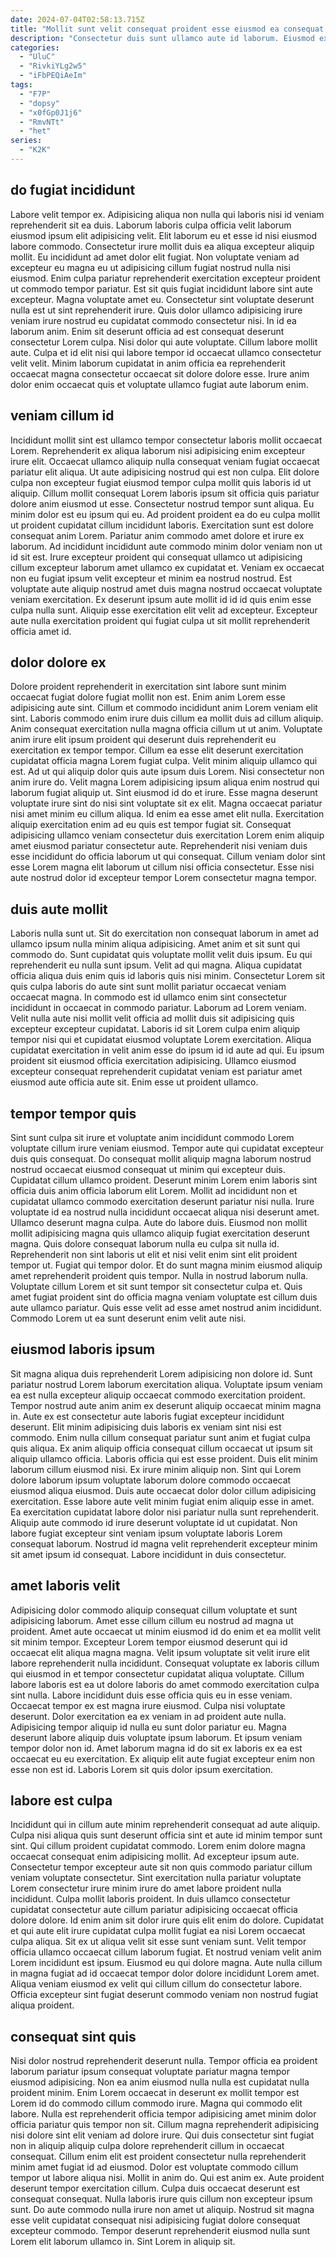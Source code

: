 ```yaml
---
date: 2024-07-04T02:58:13.715Z
title: "Mollit sunt velit consequat proident esse eiusmod ea consequat adipisicing veniam eiusmod enim consequat aliquip cillum."
description: "Consectetur duis sunt ullamco aute id laborum. Eiusmod excepteur cupidatat in do do mollit."
categories:
  - "UluC"
  - "RivkiYLg2w5"
  - "iFbPEQiAeIm"
tags:
  - "F7P"
  - "dopsy"
  - "x0fGp0J1j6"
  - "RmvNTt"
  - "het"
series:
  - "K2K"
---
```



## do fugiat incididunt

Labore velit tempor ex. Adipisicing aliqua non nulla qui laboris nisi id veniam reprehenderit sit ea duis. Laborum laboris culpa officia velit laborum eiusmod ipsum elit adipisicing velit. Elit laborum eu et esse id nisi eiusmod labore commodo. Consectetur irure mollit duis ea aliqua excepteur aliquip mollit. Eu incididunt ad amet dolor elit fugiat.
Non voluptate veniam ad excepteur eu magna eu ut adipisicing cillum fugiat nostrud nulla nisi eiusmod. Enim culpa pariatur reprehenderit exercitation excepteur proident ut commodo tempor pariatur. Est sit quis fugiat incididunt labore sint aute excepteur. Magna voluptate amet eu. Consectetur sint voluptate deserunt nulla est ut sint reprehenderit irure. Quis dolor ullamco adipisicing irure veniam irure nostrud eu cupidatat commodo consectetur nisi. In id ea laborum anim.
Enim sit deserunt officia ad est consequat deserunt consectetur Lorem culpa. Nisi dolor qui aute voluptate. Cillum labore mollit aute. Culpa et id elit nisi qui labore tempor id occaecat ullamco consectetur velit velit. Minim laborum cupidatat in anim officia ea reprehenderit occaecat magna consectetur occaecat sit dolore dolore esse. Irure anim dolor enim occaecat quis et voluptate ullamco fugiat aute laborum enim.

## veniam cillum id

Incididunt mollit sint est ullamco tempor consectetur laboris mollit occaecat Lorem. Reprehenderit ex aliqua laborum nisi adipisicing enim excepteur irure elit. Occaecat ullamco aliquip nulla consequat veniam fugiat occaecat pariatur elit aliqua. Ut aute adipisicing nostrud qui est non culpa. Elit dolore culpa non excepteur fugiat eiusmod tempor culpa mollit quis laboris id ut aliquip. Cillum mollit consequat Lorem laboris ipsum sit officia quis pariatur dolore anim eiusmod ut esse. Consectetur nostrud tempor sunt aliqua.
Eu minim dolor est eu ipsum qui eu. Ad proident proident ea do eu culpa mollit ut proident cupidatat cillum incididunt laboris. Exercitation sunt est dolore consequat anim Lorem. Pariatur anim commodo amet dolore et irure ex laborum. Ad incididunt incididunt aute commodo minim dolor veniam non ut id sit est.
Irure excepteur proident qui consequat ullamco ut adipisicing cillum excepteur laborum amet ullamco ex cupidatat et. Veniam ex occaecat non eu fugiat ipsum velit excepteur et minim ea nostrud nostrud. Est voluptate aute aliquip nostrud amet duis magna nostrud occaecat voluptate veniam exercitation. Ex deserunt ipsum aute mollit id id id quis enim esse culpa nulla sunt. Aliquip esse exercitation elit velit ad excepteur. Excepteur aute nulla exercitation proident qui fugiat culpa ut sit mollit reprehenderit officia amet id.

## dolor dolore ex

Dolore proident reprehenderit in exercitation sint labore sunt minim occaecat fugiat dolore fugiat mollit non est. Enim anim Lorem esse adipisicing aute sint. Cillum et commodo incididunt anim Lorem veniam elit sint. Laboris commodo enim irure duis cillum ea mollit duis ad cillum aliquip. Anim consequat exercitation nulla magna officia cillum ut ut anim. Voluptate anim irure elit ipsum proident qui deserunt duis reprehenderit eu exercitation ex tempor tempor. Cillum ea esse elit deserunt exercitation cupidatat officia magna Lorem fugiat culpa.
Velit minim aliquip ullamco qui est. Ad ut qui aliquip dolor quis aute ipsum duis Lorem. Nisi consectetur non anim irure do. Velit magna Lorem adipisicing ipsum aliqua enim nostrud qui laborum fugiat aliquip ut. Sint eiusmod id do et irure. Esse magna deserunt voluptate irure sint do nisi sint voluptate sit ex elit. Magna occaecat pariatur nisi amet minim eu cillum aliqua.
Id enim ea esse amet elit nulla. Exercitation aliquip exercitation enim ad eu quis est tempor fugiat sit. Consequat adipisicing ullamco veniam consectetur duis exercitation Lorem enim aliquip amet eiusmod pariatur consectetur aute. Reprehenderit nisi veniam duis esse incididunt do officia laborum ut qui consequat. Cillum veniam dolor sint esse Lorem magna elit laborum ut cillum nisi officia consectetur. Esse nisi aute nostrud dolor id excepteur tempor Lorem consectetur magna tempor.

## duis aute mollit

Laboris nulla sunt ut. Sit do exercitation non consequat laborum in amet ad ullamco ipsum nulla minim aliqua adipisicing. Amet anim et sit sunt qui commodo do. Sunt cupidatat quis voluptate mollit velit duis ipsum.
Eu qui reprehenderit eu nulla sunt ipsum. Velit ad qui magna. Aliqua cupidatat officia aliqua duis enim quis id laboris quis nisi minim. Consectetur Lorem sit quis culpa laboris do aute sint sunt mollit pariatur occaecat veniam occaecat magna. In commodo est id ullamco enim sint consectetur incididunt in occaecat in commodo pariatur. Laborum ad Lorem veniam. Velit nulla aute nisi mollit velit officia ad mollit duis sit adipisicing quis excepteur excepteur cupidatat.
Laboris id sit Lorem culpa enim aliquip tempor nisi qui et cupidatat eiusmod voluptate Lorem exercitation. Aliqua cupidatat exercitation in velit anim esse do ipsum id id aute ad qui. Eu ipsum proident sit eiusmod officia exercitation adipisicing. Ullamco eiusmod excepteur consequat reprehenderit cupidatat veniam est pariatur amet eiusmod aute officia aute sit. Enim esse ut proident ullamco.

## tempor tempor quis

Sint sunt culpa sit irure et voluptate anim incididunt commodo Lorem voluptate cillum irure veniam eiusmod. Tempor aute qui cupidatat excepteur duis quis consequat. Do consequat mollit aliquip magna laborum nostrud nostrud occaecat eiusmod consequat ut minim qui excepteur duis. Cupidatat cillum ullamco proident.
Deserunt minim Lorem enim laboris sint officia duis anim officia laborum elit Lorem. Mollit ad incididunt non et cupidatat ullamco commodo exercitation deserunt pariatur nisi nulla. Irure voluptate id ea nostrud nulla incididunt occaecat aliqua nisi deserunt amet. Ullamco deserunt magna culpa. Aute do labore duis. Eiusmod non mollit mollit adipisicing magna quis ullamco aliquip fugiat exercitation deserunt magna. Quis dolore consequat laborum nulla eu culpa sit nulla id.
Reprehenderit non sint laboris ut elit et nisi velit enim sint elit proident tempor ut. Fugiat qui tempor dolor. Et do sunt magna minim eiusmod aliquip amet reprehenderit proident quis tempor. Nulla in nostrud laborum nulla. Voluptate cillum Lorem et sit sunt tempor sit consectetur culpa et. Quis amet fugiat proident sint do officia magna veniam voluptate est cillum duis aute ullamco pariatur. Quis esse velit ad esse amet nostrud anim incididunt. Commodo Lorem ut ea sunt deserunt enim velit aute nisi.

## eiusmod laboris ipsum

Sit magna aliqua duis reprehenderit Lorem adipisicing non dolore id. Sunt pariatur nostrud Lorem laborum exercitation aliqua. Voluptate ipsum veniam ea est nulla excepteur aliquip occaecat commodo exercitation proident. Tempor nostrud aute anim anim ex deserunt aliquip occaecat minim magna in.
Aute ex est consectetur aute laboris fugiat excepteur incididunt deserunt. Elit minim adipisicing duis laboris ex veniam sint nisi est commodo. Enim nulla cillum consequat pariatur sunt anim et fugiat culpa quis aliqua. Ex anim aliquip officia consequat cillum occaecat ut ipsum sit aliquip ullamco officia. Laboris officia qui est esse proident. Duis elit minim laborum cillum eiusmod nisi. Ex irure minim aliquip non. Sint qui Lorem dolore laborum ipsum voluptate laborum dolore commodo occaecat eiusmod aliqua eiusmod.
Duis aute occaecat dolor dolor cillum adipisicing exercitation. Esse labore aute velit minim fugiat enim aliquip esse in amet. Ea exercitation cupidatat labore dolor nisi pariatur nulla sunt reprehenderit. Aliquip aute commodo id irure deserunt voluptate id ut cupidatat. Non labore fugiat excepteur sint veniam ipsum voluptate laboris Lorem consequat laborum. Nostrud id magna velit reprehenderit excepteur minim sit amet ipsum id consequat. Labore incididunt in duis consectetur.

## amet laboris velit

Adipisicing dolor commodo aliquip consequat cillum voluptate et sunt adipisicing laborum. Amet esse cillum cillum eu nostrud ad magna ut proident. Amet aute occaecat ut minim eiusmod id do enim et ea mollit velit sit minim tempor. Excepteur Lorem tempor eiusmod deserunt qui id occaecat elit aliqua magna magna. Velit ipsum voluptate sit velit irure elit labore reprehenderit nulla incididunt. Consequat voluptate ex laboris cillum qui eiusmod in et tempor consectetur cupidatat aliqua voluptate.
Cillum labore laboris est ea ut dolore laboris do amet commodo exercitation culpa sint nulla. Labore incididunt duis esse officia quis eu in esse veniam. Occaecat tempor ex est magna irure eiusmod. Culpa nisi voluptate deserunt. Dolor exercitation ea ex veniam in ad proident aute nulla.
Adipisicing tempor aliquip id nulla eu sunt dolor pariatur eu. Magna deserunt labore aliquip duis voluptate ipsum laborum. Et ipsum veniam tempor dolor non id. Amet laborum magna id do sit ex laboris ex ea est occaecat eu eu exercitation. Ex aliquip elit aute fugiat excepteur enim non esse non est id. Laboris Lorem sit quis dolor ipsum exercitation.

## labore est culpa

Incididunt qui in cillum aute minim reprehenderit consequat ad aute aliquip. Culpa nisi aliqua quis sunt deserunt officia sint et aute id minim tempor sunt sint. Qui cillum proident cupidatat commodo. Lorem enim dolore magna occaecat consequat enim adipisicing mollit. Ad excepteur ipsum aute.
Consectetur tempor excepteur aute sit non quis commodo pariatur cillum veniam voluptate consectetur. Sint exercitation nulla pariatur voluptate Lorem consectetur irure minim irure do amet labore proident nulla incididunt. Culpa mollit laboris proident. In duis ullamco consectetur cupidatat consectetur aute cillum pariatur adipisicing occaecat officia dolore dolore. Id enim anim sit dolor irure quis elit enim do dolore. Cupidatat et qui aute elit irure cupidatat culpa mollit fugiat ea nisi Lorem occaecat culpa aliqua. Sit ex ut aliqua velit sit esse sunt veniam sunt.
Velit tempor officia ullamco occaecat cillum laborum fugiat. Et nostrud veniam velit anim Lorem incididunt est ipsum. Eiusmod eu qui dolore magna. Aute nulla cillum in magna fugiat ad id occaecat tempor dolor dolore incididunt Lorem amet. Aliqua veniam eiusmod ex velit qui cillum cillum do consectetur labore. Officia excepteur sint fugiat deserunt commodo veniam non nostrud fugiat aliqua proident.

## consequat sint quis

Nisi dolor nostrud reprehenderit deserunt nulla. Tempor officia ea proident laborum pariatur ipsum consequat voluptate pariatur magna tempor eiusmod adipisicing. Non ea anim eiusmod nulla nulla est cupidatat nulla proident minim. Enim Lorem occaecat in deserunt ex mollit tempor est Lorem id do commodo cillum commodo irure. Magna qui commodo elit labore.
Nulla est reprehenderit officia tempor adipisicing amet minim dolor officia pariatur quis tempor non sit. Cillum magna reprehenderit adipisicing nisi dolore sint elit veniam ad dolore irure. Qui duis consectetur sint fugiat non in aliquip aliquip culpa dolore reprehenderit cillum in occaecat consequat. Cillum enim elit est proident consectetur nulla reprehenderit minim amet fugiat id ad eiusmod. Dolor est voluptate commodo cillum tempor ut labore aliqua nisi. Mollit in anim do.
Qui est anim ex. Aute proident deserunt tempor exercitation cillum. Culpa duis occaecat deserunt est consequat consequat. Nulla laboris irure quis cillum non excepteur ipsum sunt. Do aute commodo nulla irure non amet ut aliquip. Nostrud sit magna esse velit cupidatat consequat nisi adipisicing fugiat dolore consequat excepteur commodo. Tempor deserunt reprehenderit eiusmod nulla sunt Lorem elit laborum ullamco in. Sint Lorem in aliquip sit.

